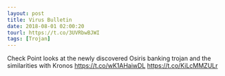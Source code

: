 ```yaml
---
layout: post
title: Virus Bulletin
date: 2018-08-01 02:00:20
tourl: https://t.co/3UVRbwBJWI
tags: [Trojan]
---
```

Check Point looks at the newly discovered Osiris banking trojan and the similarities with Kronos https://t.co/wK1AHaiwDL https://t.co/KiLcMMZULr